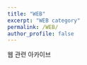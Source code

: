 ```yaml
---
title: "WEB"
excerpt: "WEB category"
permalink: /WEB/
author_profile: false
---
```


웹 관련 아카이브
<script>
  var GOOG_FIXURL_LANG = 'en';
  var GOOG_FIXURL_SITE = 'https://notjustmoney.github.io'
</script>
<script src="https://linkhelp.clients.google.com/tbproxy/lh/wm/fixurl.js">
</script>
